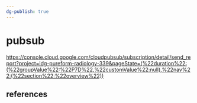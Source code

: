 ```yaml
---
dg-publish: true
---
```

# pubsub

<https://console.cloud.google.com/cloudpubsub/subscription/detail/send_report?project=idg-pureform-radiology-339&pageState=(%22duration%22:(%22groupValue%22:%22P7D%22,%22customValue%22:null),%22nav%22:(%22section%22:%22overview%22))>

## references